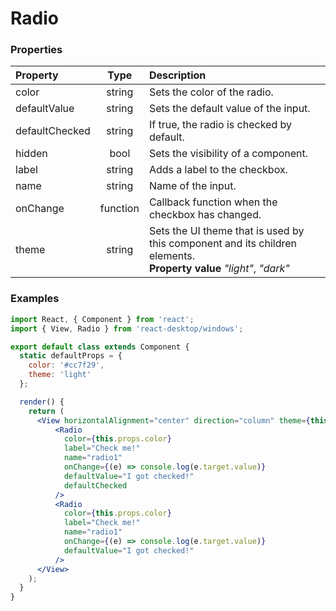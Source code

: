 # Radio

### Properties

Property            | Type         | Description
:------------------ | :-----------:| :----------
color               | string       | Sets the color of the radio.
defaultValue        | string       | Sets the default value of the input.
defaultChecked      | string       | If true, the radio is checked by default.
hidden              | bool         | Sets the visibility of a component.
label               | string       | Adds a label to the checkbox.
name                | string       | Name of the input.
onChange            | function     | Callback function when the checkbox has changed.
theme               | string       | Sets the UI theme that is used by this component and its children elements.<br/>__Property value__ _"light"_, _"dark"_

### Examples

```jsx
import React, { Component } from 'react';
import { View, Radio } from 'react-desktop/windows';

export default class extends Component {
  static defaultProps = {
    color: '#cc7f29',
    theme: 'light'
  };

  render() {
    return (
      <View horizontalAlignment="center" direction="column" theme={this.props.theme}>
          <Radio
            color={this.props.color}
            label="Check me!"
            name="radio1"
            onChange={(e) => console.log(e.target.value)}
            defaultValue="I got checked!"
            defaultChecked
          />
          <Radio
            color={this.props.color}
            label="Check me!"
            name="radio1"
            onChange={(e) => console.log(e.target.value)}
            defaultValue="I got checked!"
          />
      </View>
    );
  }
}
```
